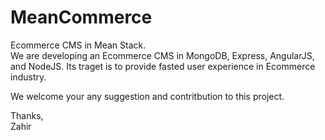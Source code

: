 # MeanCommerce
Ecommerce CMS in Mean Stack. <br>
We are developing an Ecommerce CMS in MongoDB, Express, AngularJS, and NodeJS. Its traget is to provide fasted user experience in Ecommerce industry.<br>

We welcome your any suggestion and contritbution to this project.



Thanks,<br>
Zahir
